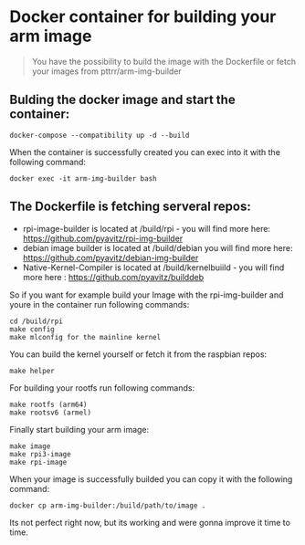 # Docker container for building your arm image

> You have the possibility to build the image with the Dockerfile or fetch your images from pttrr/arm-img-builder

## Bulding the docker image and start the container:

`docker-compose --compatibility up -d --build`

When the container is successfully created you can exec into it with the following command:

`docker exec -it arm-img-builder bash`

## The Dockerfile is fetching serveral repos:

* rpi-image-builder is located at /build/rpi - you will find more here: https://github.com/pyavitz/rpi-img-builder
* debian image builder is located at /build/debian you will find more here: https://github.com/pyavitz/debian-img-builder
* Native-Kernel-Compiler is located at /build/kernelbuiild - you will find more here : https://github.com/pyavitz/builddeb

So if you want for example build your Image with the rpi-img-builder and youre in the container run following commands:

```
cd /build/rpi
make config
make mlconfig for the mainline kernel
```
You can build the kernel yourself or fetch it from the raspbian repos:

`make helper`

For building your rootfs run following commands:

```
make rootfs (arm64)
make rootsv6 (armel)
```

Finally start building your arm image:

```
make image
make rpi3-image
make rpi-image
```

When your image is successfully builded you can copy it with the following command:

`docker cp arm-img-builder:/build/path/to/image .`

Its not perfect right now, but its working and were gonna improve it time to time.
